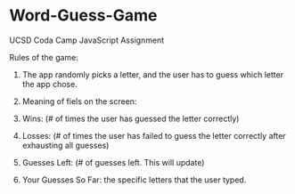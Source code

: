 # Word-Guess-Game
UCSD Coda Camp JavaScript Assignment

Rules of the game:

1. The app randomly picks a letter, and the user has to guess which letter the app chose.

2. Meaning of fiels on the screen:

4. Wins: (# of times the user has guessed the letter correctly)

5. Losses: (# of times the user has failed to guess the letter correctly after exhausting all guesses)

6. Guesses Left: (# of guesses left. This will update)

7. Your Guesses So Far: the specific letters that the user typed.
